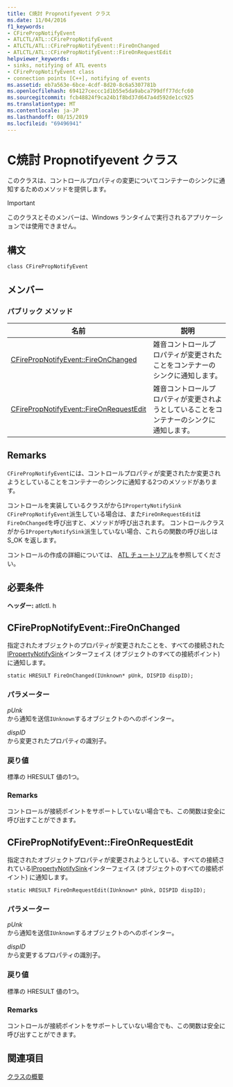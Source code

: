 ```yaml
---
title: C焼討 Propnotifyevent クラス
ms.date: 11/04/2016
f1_keywords:
- CFirePropNotifyEvent
- ATLCTL/ATL::CFirePropNotifyEvent
- ATLCTL/ATL::CFirePropNotifyEvent::FireOnChanged
- ATLCTL/ATL::CFirePropNotifyEvent::FireOnRequestEdit
helpviewer_keywords:
- sinks, notifying of ATL events
- CFirePropNotifyEvent class
- connection points [C++], notifying of events
ms.assetid: eb7a563e-6bce-4cdf-8d20-8c6a5307781b
ms.openlocfilehash: 694127ceccc1d1b55e5da9abca799dff77dcfc60
ms.sourcegitcommit: fcb48824f9ca24b1f8bd37d647a4d592de1cc925
ms.translationtype: MT
ms.contentlocale: ja-JP
ms.lasthandoff: 08/15/2019
ms.locfileid: "69496941"
---
```

# <a name="cfirepropnotifyevent-class"></a>C焼討 Propnotifyevent クラス

このクラスは、コントロールプロパティの変更についてコンテナーのシンクに通知するためのメソッドを提供します。

> [!IMPORTANT]
>  このクラスとそのメンバーは、Windows ランタイムで実行されるアプリケーションでは使用できません。

## <a name="syntax"></a>構文

```
class CFirePropNotifyEvent
```

## <a name="members"></a>メンバー

### <a name="public-methods"></a>パブリック メソッド

|名前|説明|
|----------|-----------------|
|[CFirePropNotifyEvent::FireOnChanged](#fireonchanged)|雑音コントロールプロパティが変更されたことをコンテナーのシンクに通知します。|
|[CFirePropNotifyEvent::FireOnRequestEdit](#fireonrequestedit)|雑音コントロールプロパティが変更されようとしていることをコンテナーのシンクに通知します。|

## <a name="remarks"></a>Remarks

`CFirePropNotifyEvent`には、コントロールプロパティが変更されたか変更されようとしていることをコンテナーのシンクに通知する2つのメソッドがあります。

コントロールを実装しているクラスがから`IPropertyNotifySink` `CFirePropNotifyEvent`派生している場合は、また`FireOnRequestEdit`は`FireOnChanged`を呼び出すと、メソッドが呼び出されます。 コントロールクラスがから`IPropertyNotifySink`派生していない場合、これらの関数の呼び出しは S_OK を返します。

コントロールの作成の詳細については、 [ATL チュートリアル](../../atl/active-template-library-atl-tutorial.md)を参照してください。

## <a name="requirements"></a>必要条件

**ヘッダー:** atlctl. h

##  <a name="fireonchanged"></a>  CFirePropNotifyEvent::FireOnChanged

指定されたオブジェクトのプロパティが変更されたことを、すべての接続された[IPropertyNotifySink](/windows/win32/api/ocidl/nn-ocidl-ipropertynotifysink)インターフェイス (オブジェクトのすべての接続ポイント) に通知します。

```
static HRESULT FireOnChanged(IUnknown* pUnk, DISPID dispID);
```

### <a name="parameters"></a>パラメーター

*pUnk*<br/>
から通知を送信`IUnknown`するオブジェクトのへのポインター。

*dispID*<br/>
から変更されたプロパティの識別子。

### <a name="return-value"></a>戻り値

標準の HRESULT 値の1つ。

### <a name="remarks"></a>Remarks

コントロールが接続ポイントをサポートしていない場合でも、この関数は安全に呼び出すことができます。

##  <a name="fireonrequestedit"></a>  CFirePropNotifyEvent::FireOnRequestEdit

指定されたオブジェクトプロパティが変更されようとしている、すべての接続されている[IPropertyNotifySink](/windows/win32/api/ocidl/nn-ocidl-ipropertynotifysink)インターフェイス (オブジェクトのすべての接続ポイント) に通知します。

```
static HRESULT FireOnRequestEdit(IUnknown* pUnk, DISPID dispID);
```

### <a name="parameters"></a>パラメーター

*pUnk*<br/>
から通知を送信`IUnknown`するオブジェクトのへのポインター。

*dispID*<br/>
から変更するプロパティの識別子。

### <a name="return-value"></a>戻り値

標準の HRESULT 値の1つ。

### <a name="remarks"></a>Remarks

コントロールが接続ポイントをサポートしていない場合でも、この関数は安全に呼び出すことができます。

## <a name="see-also"></a>関連項目

[クラスの概要](../../atl/atl-class-overview.md)
